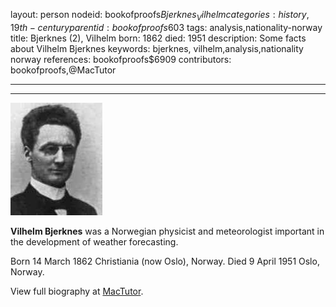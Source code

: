 layout: person
nodeid: bookofproofs$Bjerknes_Vilhelm
categories: history,19th-century
parentid: bookofproofs$603
tags: analysis,nationality-norway
title: Bjerknes (2), Vilhelm
born: 1862
died: 1951
description: Some facts about Vilhelm Bjerknes
keywords: bjerknes, vilhelm,analysis,nationality norway
references: bookofproofs$6909
contributors: bookofproofs,@MacTutor

---


---

![Bjerknes_Vilhelm.jpg](https://github.com/bookofproofs/bookofproofs.github.io/blob/main/_sources/_assets/images/portraits/Bjerknes_Vilhelm.jpg?raw=true)

**Vilhelm  Bjerknes** was a Norwegian physicist and meteorologist important in the development of weather forecasting.

Born 14 March 1862 Christiania (now Oslo), Norway. Died 9 April 1951 Oslo, Norway.


View full biography at [MacTutor](https://mathshistory.st-andrews.ac.uk/Biographies/Bjerknes_Vilhelm/).